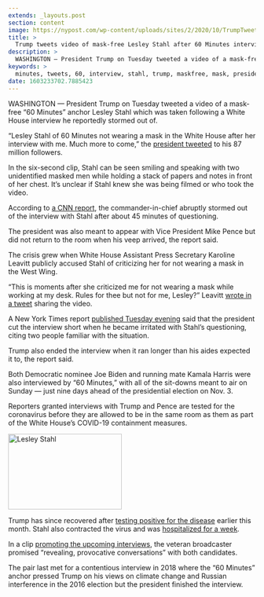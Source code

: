 ```yaml
--- 
extends: _layouts.post 
section: content 
image: https://nypost.com/wp-content/uploads/sites/2/2020/10/TrumpTweet-1.jpg?quality=90&strip=all&w=1200 
title: > 
  Trump tweets video of mask-free Lesley Stahl after 60 Minutes interview 
description: > 
  WASHINGTON — President Trump on Tuesday tweeted a video of a mask-free “60 Minutes” anchor Lesley Stahl which was taken following a White House interview he reportedly stormed out of.“Lesley Stahl of 60 Minutes not wearing a mask in the White House after her interview with me.According to a CNN report, the commander-in-chief abruptly stormed out of the interview with Stahl after about 45 minutes of questioning.Trump also ended the interview when it ran longer than his aides expected it to, the report said.The pair last met for a contentious interview in 2018 where the “60 Minutes” anchor pressed Trump on his views on climate change and Russian interference in the 2016 election but the president finished the interview. 
keywords: > 
  minutes, tweets, 60, interview, stahl, trump, maskfree, mask, president, report, white, lesley, video, wearing 
date: 1603233702.7885423 
--- 
```

<div><p>WASHINGTON &#8212; President Trump on Tuesday tweeted a video of a mask-free &#8220;60 Minutes&#8221; anchor Lesley Stahl which was taken following a White House interview he reportedly stormed out of.</p>
<p>&#8220;Lesley Stahl of 60 Minutes not wearing a mask in the White House after her interview with me. Much more to come,&#8221; the <a href="https://twitter.com/realDonaldTrump/status/1318644698341408769" rel="noopener noreferrer" target="_blank">president tweeted</a> to his 87 million followers.</p>
<p>In the six-second clip, Stahl can be seen smiling and speaking with two unidentified masked men while holding a stack of papers and notes in front of her chest. It&#8217;s unclear if Stahl knew she was being filmed or who took the video.</p>
<p>According to <a href="https://www.cnn.com/2020/10/20/politics/trump-interview-60-minutes/index.html" rel="noopener noreferrer" target="_blank">a CNN report</a>, the commander-in-chief abruptly stormed out of the interview with Stahl after about 45 minutes of questioning.</p>
<p>The president was also meant to appear with Vice President Mike Pence but did not return to the room when his veep arrived, the report said.</p>
<p>The crisis grew when White House Assistant Press Secretary Karoline Leavitt publicly accused Stahl of criticizing her for not wearing a mask in the West Wing.</p>
<p>&#8220;This is moments after she criticized me for not wearing a mask while working at my desk. Rules for thee but not for me, Lesley?&#8221; Leavitt <a href="https://twitter.com/KLeavitt45/status/1318656107225690116" rel="noopener noreferrer" target="_blank">wrote in a tweet</a> sharing the video.</p>
<p>A New York Times report <a href="https://www.nytimes.com/2020/10/20/us/elections/trump-lesley-stahl-60-minutes.html" rel="noopener noreferrer" target="_blank">published Tuesday evening</a> said that the president cut the interview short when he became irritated with Stahl&#8217;s questioning, citing two people familiar with the situation.</p>
<p>Trump also ended the interview when it ran longer than his aides expected it to, the report said.</p>
<p>Both Democratic nominee Joe Biden and running mate Kamala Harris were also interviewed by &#8220;60 Minutes,&#8221; with all of the sit-downs meant to air on Sunday &#8212; just nine days ahead of the presidential election on Nov. 3.</p>
<p>Reporters granted interviews with Trump and Pence are tested for the coronavirus before they are allowed to be in the same room as them as part of the White House&#8217;s COVID-19 containment measures.</p>
<img class="aligncenter wp-image-16485059 size-nypost-small-desktop lazyload" alt="Lesley Stahl" width="231" height="154">
<p>Trump has since recovered after <a href="https://nypost.com/2020/10/07/trump-calls-covid-19-diagnosis-a-blessing-from-god-in-new-video/">testing positive for the disease</a> earlier this month. Stahl also contracted the virus and was <a href="https://apnews.com/article/769245622a72c240d9a6bcbe6b0294c9" rel="noopener noreferrer" target="_blank">hospitalized for a week</a>.</p>
<p>In a clip <a href="https://twitter.com/60Minutes/status/1317979054654558208" rel="noopener noreferrer" target="_blank">promoting the upcoming interviews</a>, the veteran broadcaster promised &#8220;revealing, provocative conversations&#8221; with both candidates.</p>
<p>The pair last met for a contentious interview in 2018 where the &#8220;60 Minutes&#8221; anchor pressed Trump on his views on climate change and Russian interference in the 2016 election but the president finished the interview.</p>
			</div>